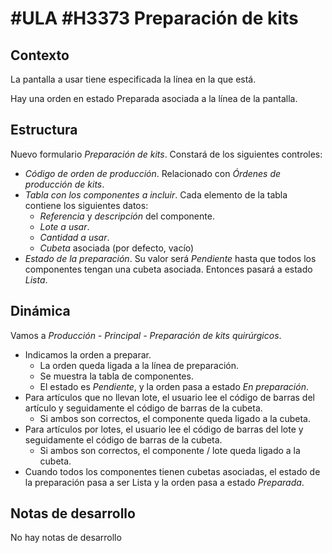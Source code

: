 # #ULA #H3373 Preparación de kits 

## Contexto
La pantalla a usar tiene especificada la línea en la que está.

Hay una orden en estado Preparada asociada a la línea de la pantalla.

## Estructura
Nuevo formulario _Preparación de kits_. Constará de los siguientes controles:
+ _Código de orden de producción_. Relacionado con _Órdenes de producción de kits_.
+ _Tabla con los componentes a incluir_. Cada elemento de la tabla contiene los siguientes datos:
    + _Referencia_ y _descripción_ del componente.
    + _Lote a usar_.
    + _Cantidad a usar_.
    + _Cubeta_ asociada (por defecto, vacío)
+ _Estado de la preparación_. Su valor será _Pendiente_ hasta que todos los componentes tengan una cubeta asociada. Entonces pasará a estado _Lista_.

## Dinámica
Vamos a _Producción - Principal - Preparación de kits quirúrgicos_.
+ Indicamos la orden a preparar.
    + La orden queda ligada a la línea de preparación.
    + Se muestra la tabla de componentes.
    + El estado es _Pendiente_, y la orden pasa a estado _En preparación_.
+ Para artículos que no llevan lote, el usuario lee el código de barras del artículo y seguidamente el código de barras de la cubeta.
    + Si ambos son correctos, el componente queda ligado a la cubeta.
+ Para artículos por lotes, el usuario lee el código de barras del lote y seguidamente el código de barras de la cubeta.
    + Si ambos son correctos, el componente / lote queda ligado a la cubeta.
+ Cuando todos los componentes tienen cubetas asociadas, el estado de la preparación pasa a ser Lista y la orden pasa a estado _Preparada_.

## Notas de desarrollo
No hay notas de desarrollo

